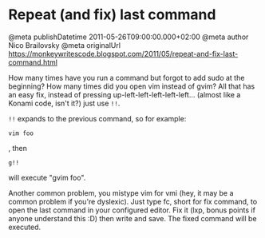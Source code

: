 # Repeat (and fix) last command

@meta publishDatetime 2011-05-26T09:00:00.000+02:00
@meta author Nico Brailovsky
@meta originalUrl https://monkeywritescode.blogspot.com/2011/05/repeat-and-fix-last-command.html

How many times have you run a command but forgot to add sudo at the beginning? How many times did you open vim instead of gvim? All that has an easy fix, instead of pressing up-left-left-left-left-left... (almost like a Konami code, isn't it?) just use `!!`.

`!!` expands to the previous command, so for example:

```
vim foo
```

, then

```
g!!
```

will execute "gvim foo".

Another common problem, you mistype vim for vmi (hey, it may be a common problem if you're dyslexic). Just type fc, short for fix command, to open the last command in your configured editor. Fix it (lxp, bonus points if anyone understand this :D) then write and save. The fixed command will be executed.
